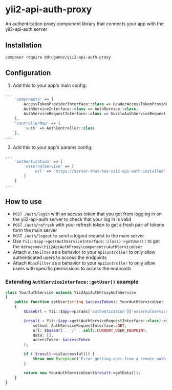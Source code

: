 # yii2-api-auth-proxy

An authentication proxy component library that connects your app with the yii2-api-auth server

## Installation

`composer require ddruganov/yii2-api-auth-proxy`

## Configuration

1. Add this to your app's main config:

```php
...
    'components' => [
        AccessTokenProviderInterface::class => HeaderAccessTokenProvider::class,
        AuthServiceInterface::class => AuthService::class,
        AuthServiceRequestInterface::class => GuzzleAuthServiceRequest::class
    ],
    'controllerMap' => [
        'auth' => AuthController::class
    ],
...
```

2. Add this to your app's params config:

```php
...
    'authentication' => [
        'externalService' => [
            'url' => 'https://server-that-has-yii2-api-auth-installed'
        ]
    ]
...
```

## How to use

-   `POST /auth/login` with an access token that you got from logging in on the yii2-api-auth server to check that your log in is valid
-   `POST /auth/refresh` with your refresh token to get a fresh pair of tokens form the main server
-   `POST /auth/logout` to send a logout request to the main server
-   Use `Yii::$app->get(AuthServiceInterface::class)->getUser()` to get the `ddruganov\Yii2ApiAuthProxy\components\AuthServiceUser`
-   Attach `AuthFilter` as a behavior to your `ApiController` to only allow authenticated users to access the endpoints
-   Attach `RbacFilter` as a behavior to your `ApiController` to only allow users with specific permissions to access the endpoints

### Extending `AuthServiceInterface::getUser()` example

```php
class YourAuthService extends Yii2ApiAuthProxyAuthService
{
    public function getUser(string $accessToken): YourAuthServiceUser
    {
        $baseUrl = Yii::$app->params['authentication']['externalService']['url'];

        $result = Yii::$app->get(AuthServiceRequestInterface::class)->make(
            method: AuthServiceRequestInterface::GET,
            url: $baseUrl . '/' . self::CURRENT_USER_ENDPOINT,
            data: [],
            accessToken: $accessToken
        );

        if (!$result->isSuccessful()) {
            throw new Exception('Error getting user from a remote auth server');
        }

        return new YourAuthServiceUser($result->getData());
    }
}
```
